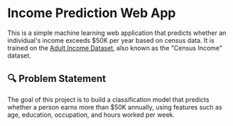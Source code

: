 # Income Prediction Web App

This is a simple machine learning web application that predicts whether an individual's income exceeds \$50K per year based on census data. 
It is trained on the [Adult Income Dataset](https://archive.ics.uci.edu/ml/datasets/adult), also known as the "Census Income" dataset.


## 🔍 Problem Statement

The goal of this project is to build a classification model that predicts whether a person earns more than \$50K annually, 
using features such as age, education, occupation, and hours worked per week.
